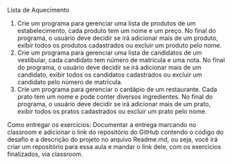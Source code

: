 Lista de Aquecimento

1. Crie um programa para gerenciar uma lista de produtos de um estabelecimento, cada produto tem um nome e um preço. No final do programa, o usuário deve decidir se irá adicionar mais de um produto, exibir todos os produtos cadastrados ou excluir um produto pelo nome.
2. Crie um programa para gerenciar uma lista de candidatos de um vestibular, cada candidato tem número de matrícula e uma nota. No final do programa, o usuário deve decidir se irá adicionar mais de um candidato, exibir todos os candidatos cadastrados ou excluir um candidato pelo número de matrícula.
3. Crie um programa para gerenciar o cardápio de um restaurante. Cada prato tem um nome e pode conter diversos ingredientes. No final do programa, o usuário deve decidir se irá adicionar mais de um prato, exibir todos os pratos cadastrados ou excluir um prato pelo nome.

Como entregar os exercícios:
Documentar a entrega marcando no classroom e adicionar o link do repositório do GitHub contendo o código do desafio e a descrição do projeto no arquivo Readme.md, ou seja, você irá criar um repositório para essa aula e mandar o link dele, com os exercícios finalizados, via classroom.
